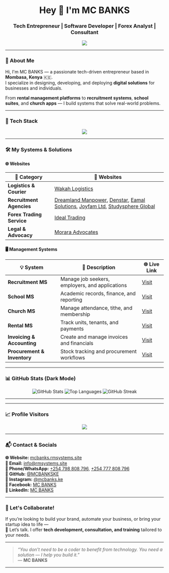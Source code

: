 

<h1 align="center">Hey 👋 I'm MC BANKS</h1>
<h3 align="center">Tech Entrepreneur | Software Developer | Forex Analyst | Consultant</h3>

<p align="center">
  <img src="https://readme-typing-svg.herokuapp.com?font=Fira+Code&size=22&duration=3000&pause=1000&color=00FFF0&center=true&vCenter=true&width=435&lines=Creating+Real+World+Systems.;Forex+Leaner+and+Trader.;Travel+Consultant.;Upcoming+Mentor.;Empowering+Startups+with+Technolojia."
  />
</p>

---

### 🧠 About Me

Hi, I'm MC BANKS — a passionate tech-driven entrepreneur based in **Mombasa, Kenya** 🇰🇪.  
I specialize in designing, developing, and deploying **digital solutions** for businesses and individuals.

From **rental management platforms** to **recruitment systems**, **school suites**, and **church apps** — I build systems that solve real-world problems.

---

### 🔧 Tech Stack

<p align="center">
  <img src="https://skillicons.dev/icons?i=php,laravel,js,html,css,python,mysql,figma,bootstrap,vscode,github" />
</p>

---

### 🛠️ My Systems & Solutions

#### 🌐 Websites

| 💼 Category             | 🔗 Websites                                                                                                                                       |
|------------------------|----------------------------------------------------------------------------------------------------------------------------------------------------|
| **Logistics & Courier** | [Wakah Logistics](https://www.wakah.co.ke)                                                                                                         |
| **Recruitment Agencies** | [Dreamland Manpower](https://www.dreamlandmanpower.com), [Denstar](https://www.denstar.co.ke), [Eamal Solutions](https://www.eamalsolutions.co.ke), [Joyfam Ltd](https://www.joyfamltd.co.ke), [Studysphere Global](https://www.studysphereglobal.co.ke) |
| **Forex Trading Service** | [Ideal Trading](https://www.idealtrading.co.ke)                                                                                                  |
| **Legal & Advocacy**     | [Morara Advocates](https://morara.rmsystems.site)                                                                                                |

#### 🖥️ Management Systems

| 💡 System              | 📝 Description                                 | 🌐 Live Link                          |
|------------------------|-----------------------------------------------|---------------------------------------|
| **Recruitment MS**     | Manage job seekers, employers, and applications | [Visit](https://rmsystems.site)       |
| **School MS**          | Academic records, finance, and reporting       | [Visit](https://school.rmsystems.site)|
| **Church MS**          | Manage attendance, tithe, and membership       | [Visit](https://church.rmsystems.site)|
| **Rental MS**          | Track units, tenants, and payments             | [Visit](https://test.ukwaju.systems)  |
| **Invoicing & Accounting** | Create and manage invoices and financials | [Visit](https://uplenza.co.ke)        |
| **Procurement & Inventory** | Stock tracking and procurement workflows | [Visit](https://proc.rmsystems.site)  |


---

### 📊 GitHub Stats (Dark Mode)

<p align="center">
  <img src="https://github-readme-stats.vercel.app/api?username=MCBANKSKE&show_icons=true&theme=radical" alt="GitHub Stats" />
  <img src="https://github-readme-stats.vercel.app/api/top-langs/?username=MCBANKSKE&layout=compact&theme=radical" alt="Top Languages" />
  <img src="https://streak-stats.demolab.com?user=MCBANKSKE&theme=radical" alt="GitHub Streak" />
</p>

---

---

### 📈 Profile Visitors

<p align="center">
  <img src="https://komarev.com/ghpvc/?username=MCBANKSKE&label=Visitors&color=0e75b6&style=flat" />
</p>

---

### 📬 Contact & Socials

<p align="left">
  <b>🌐 Website:</b> <a href="https://mcbanks.rmsystems.site">mcbanks.rmsystems.site</a><br/>
  <b>📧 Email:</b> <a href="mailto:info@rmsystems.site">info@rmsystems.site</a><br/>
  <b>📱 Phone/WhatsApp:</b> 
    <a href="https://wa.me/254798808796">+254 798 808 796</a>, 
    <a href="https://wa.me/254777808796">+254 777 808 796</a><br/>
  <b>🐙 GitHub:</b> <a href="https://github.com/MCBANKSKE">@MCBANKSKE</a><br/>
  <b>📸 Instagram:</b> <a href="https://instagram.com/mcbanks.ke">@mcbanks.ke</a><br/>
  <b>📘 Facebook:</b> <a href="https://facebook.com/mcbanks.ke">MC BANKS</a><br/>
  <b>💼 LinkedIn:</b> <a href="https://linkedin.com/in/mcbanks">MC BANKS</a>
</p>

---

### 💬 Let's Collaborate!

If you’re looking to build your brand, automate your business, or bring your startup idea to life —  
💬 Let’s talk. I offer **tech development, consultation, and training** tailored to your needs.

---

> _“You don’t need to be a coder to benefit from technology. You need a solution — I help you build it.”_  
> — **MC BANKS**

---

